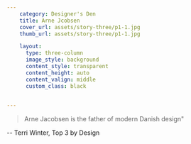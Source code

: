 ```yaml
---
    category: Designer's Den
    title: Arne Jcobsen    
    cover_url: assets/story-three/p1-1.jpg
    thumb_url: assets/story-three/p1-1.jpg

    layout:
      type: three-column
      image_style: background
      content_style: transparent
      content_height: auto
      content_valign: middle
      custom_class: black
      

---
```


> Arne Jacobsen is the father of modern Danish design"

-- Terri Winter, Top 3 by Design